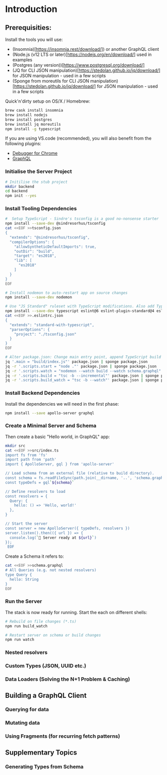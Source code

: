 # Introduction

## Prerequisities:

Install the tools you will use:
- (Insomnia)[https://insomnia.rest/download/]) or another GraphQL client
- (Node.js (v12 LTS or later)[https://nodejs.org/en/download/] used in examples
- (Postgres (any version))[https://www.postgresql.org/download/]
- (JQ for CLI JSON manipulation)[https://stedolan.github.io/jq/download/] for JSON manipulation - used in a few scripts
- (Sponge from moreutils for CLI JSON manipulation)[https://stedolan.github.io/jq/download/] for JSON manipulation - used in a few scripts


Quick'n'dirty setup on OS/X / Homebrew:
```sh
brew cask install insomnia
brew install nodejs
brew install postgres
brew install jq moreutils
npm install -g typescript
```

If you are using VS.code (recommended), you will also benefit from the following plugins:
- [Debugger for Chrome](https://marketplace.visualstudio.com/items?itemName=msjsdiag.debugger-for-chrome)
- [GraphQL](https://marketplace.visualstudio.com/items?itemName=Prisma.vscode-graphql)

### Initialise the Server Project

```sh
# Initilise the stub project
mkdir backend
cd backend
npm init --yes
```

###  Install Tooling Dependencies

```sh
#  Setup TypeScript - Sindre's tsconfig is a good no-nonsense starter
npm install --save-dev @sindresorhus/tsconfig
cat <<EOF >>tsconfig.json
{
  "extends": "@sindresorhus/tsconfig",
  "compilerOptions": {
    "allowSyntheticDefaultImports": true,
    "outDir": "build",
    "target": "es2018",
    "lib": [
      "es2018"
    ]
  }
}
EOF

# Install nodemon to auto-restart app on source changes
npm install --save-dev nodemon

# Use "JS Standard" ruleset with TypeScript modifications. Also add TypeScript
npm install --save-dev typescript eslint@6 eslint-plugin-standard@4 eslint-plugin-promise@4 eslint-plugin-import@2 eslint-plugin-node@11 @typescript-eslint/eslint-plugin@2 eslint-config-standard-with-typescript
cat <<EOF >>.eslintrc.json
{
  "extends": "standard-with-typescript",
  "parserOptions": {
    "project": "./tsconfig.json"
  }
}
EOF

# Alter package.json: Change main entry point, append TypeScript build steps
jq '.main = "build/index.js"' package.json | sponge package.json
jq -r '.scripts.start = "node ."' package.json | sponge package.json
jq -r '.scripts.watch = "nodemon --watch build --watch schema.graphql"' package.json | sponge package.json
jq -r '.scripts.build = "tsc -b --incremental"' package.json | sponge package.json
jq -r '.scripts.build_watch = "tsc -b --watch"' package.json | sponge package.json
```

### Install Backend Dependencies

Install the dependencies we will need in the first phase:

```sh
npm install --save apollo-server graphql
```

### Create a Minimal Server and Schema

Then create a basic "Hello world, in GraphQL" app:

```sh
mkdir src
cat <<EOF >>src/index.ts
import fs from 'fs'
import path from 'path'
import { ApolloServer, gql } from 'apollo-server'

// Load schema from an external file (relative to build directory).
const schema = fs.readFileSync(path.join(__dirname, '..', 'schema.graphql'))
const typeDefs = gql`${schema}`

// Define resolvers to load
const resolvers = {
  Query: {
    hello: () => 'Hello, world!'
  },
}

// Start the server
const server = new ApolloServer({ typeDefs, resolvers })
server.listen().then(({ url }) => {
  console.log(`🚀 Server ready at ${url}`)
});
 EOF
```

Create a Schema it refers to:

```sh
cat <<EOF >>schema.graphql
# All Queries (e.g. not nested resolvers)
type Query {
  hello: String
}
EOF
```

### Run the Server

The stack is now ready for running. Start the each on different shells:
```sh
# Rebuild on file changes (*.ts)
npm run build_watch

# Restart server on schema or build changes
npm run watch
```

### Nested resolvers

### Custom Types (JSON, UUID etc.)

### Data Loaders (Solving the N+1 Problem & Caching)

## Building a GraphQL Client

### Querying for data

### Mutating data

### Using Fragments (for recurring fetch patterns)

## Supplementary Topics

### Generating Types from Schema

